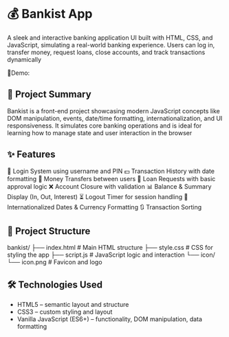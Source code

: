 # 💰 Bankist App

A sleek and interactive banking application UI built with HTML, CSS, and JavaScript, simulating a real-world banking experience. Users can log in, transfer money, request loans, close accounts, and track transactions dynamically

🔗Demo:

## 📖 Project Summary

Bankist is a front-end project showcasing modern JavaScript concepts like DOM manipulation, events, date/time formatting, internationalization, and UI responsiveness. It simulates core banking operations and is ideal for learning how to manage state and user interaction in the browser

## ✨ Features

🔐 Login System using username and PIN
💵 Transaction History with date formatting
🔄 Money Transfers between users
🏦 Loan Requests with basic approval logic
❌ Account Closure with validation
📊 Balance & Summary Display (In, Out, Interest)
⏳ Logout Timer for session handling
📅 Internationalized Dates & Currency Formatting
🔃 Transaction Sorting

## 📁 Project Structure

bankist/
├── index.html # Main HTML structure
├── style.css # CSS for styling the app
├── script.js # JavaScript logic and interaction
└── icon/
└── icon.png # Favicon and logo

## 🛠️ Technologies Used

- HTML5 – semantic layout and structure
- CSS3 – custom styling and layout
- Vanilla JavaScript (ES6+) – functionality, DOM manipulation, data formatting
